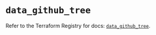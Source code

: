 # `data_github_tree`

Refer to the Terraform Registry for docs: [`data_github_tree`](https://registry.terraform.io/providers/integrations/github/6.2.0/docs/data-sources/tree).
